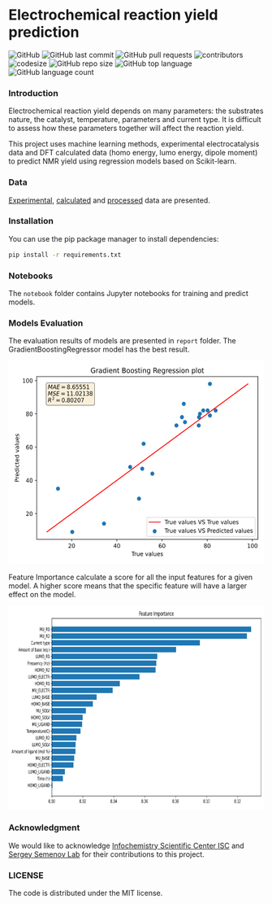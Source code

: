# Electrochemical reaction yield prediction

![GitHub](https://img.shields.io/github/license/marya-ru/electrocatalysis)
![GitHub last commit](https://img.shields.io/github/last-commit/marya-ru/electrocatalysis)
![GitHub pull requests](https://img.shields.io/github/issues-pr/marya-ru/electrocatalysis)
![contributors](https://img.shields.io/github/contributors/marya-ru/electrocatalysis) 
![codesize](https://img.shields.io/github/languages/code-size/marya-ru/electrocatalysis)
![GitHub repo size](https://img.shields.io/github/repo-size/marya-ru/electrocatalysis)
![GitHub top language](https://img.shields.io/github/languages/top/marya-ru/electrocatalysis)
![GitHub language count](https://img.shields.io/github/languages/count/marya-ru/electrocatalysis)

### Introduction

Electrochemical reaction yield depends on many parameters: the substrates nature, the catalyst, temperature, parameters and current type. It is difficult to assess how these parameters together will affect the reaction yield.

This project uses machine learning methods, experimental electrocatalysis data and DFT calculated data (homo energy, lumo energy, dipole moment) to predict NMR yield using regression models based on Scikit-learn.

### Data
[Experimental](https://docs.google.com/spreadsheets/d/102rQc17_JHDoWretecxRGFSqIWObgM_O/edit?usp=drive_link&ouid=114341486537402619521&rtpof=true&sd=true), [calculated](https://drive.google.com/file/d/1vBRLMoZ0BJfSmIDkLjB2MJrUmbZbyDdN/view?usp=drive_link) and [processed](https://drive.google.com/file/d/1E1TqQ82Ya_JsyzRDfFZZw601H4x1YKhx/view?usp=drive_link) data are presented.

### Installation
You can use the pip package manager to install dependencies:
```bash
pip install -r requirements.txt
```

### Notebooks
The `notebook` folder contains Jupyter notebooks for training and predict models.

### Models Evaluation
The evaluation results of models are presented in `report` folder. The GradientBoostingRegressor model has the best result.
<p align="center">
  <img width="800" height="400" src="reports/GRB_regression_plot.svg">
</p>
Feature Importance calculate a score for all the input features for a given model. A higher score means that the specific feature will have a larger effect on the model.
<p align="center">
  <img width="800" height="400" src="reports/GRB_feature_importances.svg">
</p>

### Acknowledgment
We would like to acknowledge [Infochemistry Scientific Center ISC](infochemistry.ru) and [Sergey Semenov Lab](https://www.weizmann.ac.il/Organic_Chemistry/Semenov/) for their contributions to this project.

### LICENSE
The code is distributed under the MIT license.